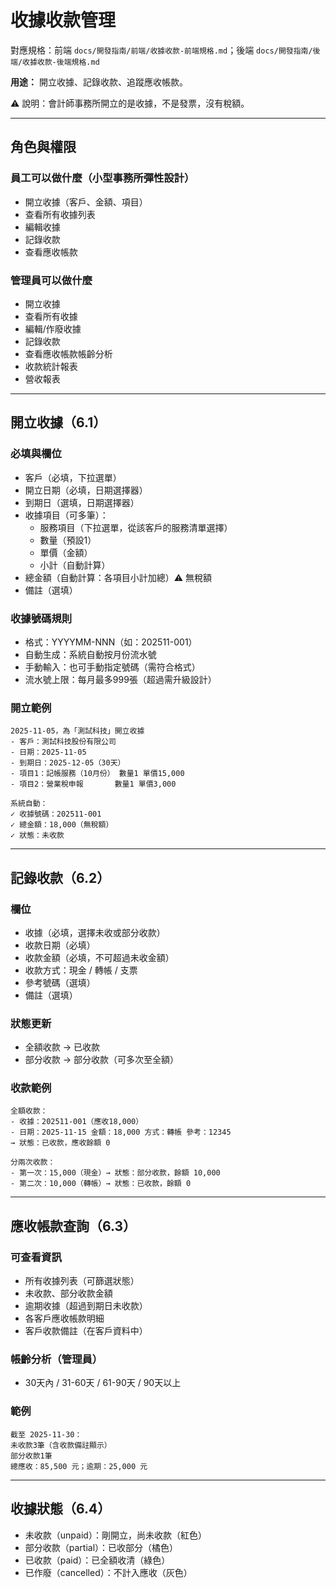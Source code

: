 # 收據收款管理

對應規格：前端 `docs/開發指南/前端/收據收款-前端規格.md`；後端 `docs/開發指南/後端/收據收款-後端規格.md`

**用途：** 開立收據、記錄收款、追蹤應收帳款。

⚠️ 說明：會計師事務所開立的是收據，不是發票，沒有稅額。

---

## 角色與權限

### 員工可以做什麼（小型事務所彈性設計）
- 開立收據（客戶、金額、項目）
- 查看所有收據列表
- 編輯收據
- 記錄收款
- 查看應收帳款

### 管理員可以做什麼
- 開立收據
- 查看所有收據
- 編輯/作廢收據
- 記錄收款
- 查看應收帳款帳齡分析
- 收款統計報表
- 營收報表

---

## 開立收據（6.1）

### 必填與欄位
- 客戶（必填，下拉選單）
- 開立日期（必填，日期選擇器）
- 到期日（選填，日期選擇器）
- 收據項目（可多筆）：
  - 服務項目（下拉選單，從該客戶的服務清單選擇）
  - 數量（預設1）
  - 單價（金額）
  - 小計（自動計算）
- 總金額（自動計算：各項目小計加總）⚠️ 無稅額
- 備註（選填）

### 收據號碼規則
- 格式：YYYYMM-NNN（如：202511-001）
- 自動生成：系統自動按月份流水號
- 手動輸入：也可手動指定號碼（需符合格式）
- 流水號上限：每月最多999張（超過需升級設計）

### 開立範例
```
2025-11-05，為「測試科技」開立收據
- 客戶：測試科技股份有限公司
- 日期：2025-11-05
- 到期日：2025-12-05（30天）
- 項目1：記帳服務（10月份） 數量1 單價15,000
- 項目2：營業稅申報       數量1 單價3,000

系統自動：
✓ 收據號碼：202511-001
✓ 總金額：18,000（無稅額）
✓ 狀態：未收款
```

---

## 記錄收款（6.2）

### 欄位
- 收據（必填，選擇未收或部分收款）
- 收款日期（必填）
- 收款金額（必填，不可超過未收金額）
- 收款方式：現金 / 轉帳 / 支票
- 參考號碼（選填）
- 備註（選填）

### 狀態更新
- 全額收款 → 已收款
- 部分收款 → 部分收款（可多次至全額）

### 收款範例
```
全額收款：
- 收據：202511-001（應收18,000）
- 日期：2025-11-15 金額：18,000 方式：轉帳 參考：12345
→ 狀態：已收款，應收餘額 0

分兩次收款：
- 第一次：15,000（現金）→ 狀態：部分收款，餘額 10,000
- 第二次：10,000（轉帳）→ 狀態：已收款，餘額 0
```

---

## 應收帳款查詢（6.3）

### 可查看資訊
- 所有收據列表（可篩選狀態）
- 未收款、部分收款金額
- 逾期收據（超過到期日未收款）
- 各客戶應收帳款明細
- 客戶收款備註（在客戶資料中）

### 帳齡分析（管理員）
- 30天內 / 31-60天 / 61-90天 / 90天以上

### 範例
```
截至 2025-11-30：
未收款3筆（含收款備註顯示）
部分收款1筆
總應收：85,500 元；逾期：25,000 元
```

---

## 收據狀態（6.4）
- 未收款（unpaid）：剛開立，尚未收款（紅色）
- 部分收款（partial）：已收部分（橘色）
- 已收款（paid）：已全額收清（綠色）
- 已作廢（cancelled）：不計入應收（灰色）
